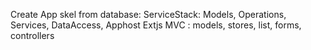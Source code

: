 Create App skel from database:
ServiceStack: Models, Operations, Services, DataAccess, Apphost
Extjs MVC : models, stores, list, forms, controllers

